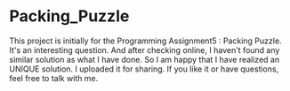 # Packing_Puzzle
This project is initially for the Programming Assignment5 : Packing Puzzle.
It's an interesting question. And after checking online, I haven't found any similar solution as what I have done. So I am happy that I have realized an UNIQUE solution. I uploaded it for sharing. If you like it or have questions, feel free to talk with me.
